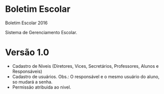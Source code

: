 # Boletim Escolar
Boletim Escolar 2016

Sistema de Gerenciamento Escolar.

# Versão 1.0
* Cadastro de Niveis (Diretores, Vices, Secretários, Professores, Alunos e Responsáveis)
* Cadastro de usuários. Obs.: O responsável e o mesmo usuário do aluno, so mudará a senha.
* Permissão atribuida ao nivel.
